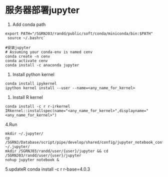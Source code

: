 # 服务器部署jupyter
1. Add conda path
```
export PATH="/SGRNJ03/randd/public/soft/conda/miniconda/bin:$PATH" 
 source ~/.bashrc`
```
```
#安装jupyter
# Assuming your conda-env is named cenv
conda create -n cenv
conda activate cenv
conda install -c anaconda jupyter
```

1. Install python kernel
```
conda install ipykernel
ipython kernel install --user --name=<any_name_for_kernel>
```

1. Install R kernel
```
conda install -c r r-irkernel
IRkernel::installspec(name="<any_name_for_kernel>",displayname="<any_name_for_kernel>")
```
4.Run
```
mkdir ~/.jupyter/
cp /SGRNJ/Database/script/pipe/develop/shared/config/jupyter_notebook_config.py ~/.jupyter/
mkdir /SGRNJ03/randd/user/{user}/jupyter && cd /SGRNJ03/randd/user/{user}/jupyter
nohup jupyter notebook &
```
5.updateR
conda install -c r r-base=4.0.3
 
